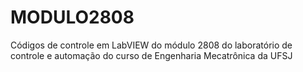 # MODULO2808
Códigos de controle em LabVIEW do módulo 2808 do laboratório de controle e automação do curso de Engenharia Mecatrônica da UFSJ
